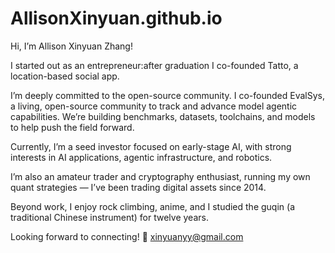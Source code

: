 # AllisonXinyuan.github.io

Hi, I’m Allison Xinyuan Zhang!

I started out as an entrepreneur:after graduation I co-founded Tatto, a location-based social app.

I’m deeply committed to the open-source community. I co-founded EvalSys, a living, open-source community to track and advance model agentic capabilities. We’re building benchmarks, datasets, toolchains, and models to help push the field forward.

Currently, I’m a seed investor focused on early-stage AI, with strong interests in AI applications, agentic infrastructure, and robotics.

I’m also an amateur trader and cryptography enthusiast, running my own quant strategies — I’ve been trading digital assets since 2014.

Beyond work, I enjoy rock climbing, anime, and I studied the guqin (a traditional Chinese instrument) for twelve years.

Looking forward to connecting!
📧 xinyuanyy@gmail.com
